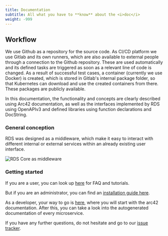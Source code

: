 ```yaml
---
title: Documentation
subtitle: All what you have to **know** about the <i>doc</i>
weight: -999
---
```


## Workflow

We use Github as a repository for the source code. As CI/CD platform we use Gitlab and its own runners, which are also available to external people through a connection to the Github repository.
These are used automatically and its defined tasks are triggered as soon as a relevant line of code is changed. As a result of successful test cases, a container (currently we use Docker) is created, which is stored in Gitlab's internal package folder, so that Kubernetes can download and use the created containers from there. These packages are publicly available.

In this documentation, the functionality and concepts are clearly described using Arc42 documentation, as well as the interfaces implemented by RDS using OpenAPIv3 and defined libraries using function declarations and DocString.

### General conception

RDS was designed as a middleware, which make it easy to interact with different internal or external services within an already existing user interface.

![RDS Core as middleware](/images/rds-overview-middleware.png)

### Getting started

If you are a user, you can look up [here](/doc/manual/faq/) for FAQ and tutorials.

But if you are an administrator, you can find an [installation guide here](/doc/getting-started/k8s/).

As a developer, your way to go is [here](/doc/arc42/indroduction/), where you will start with the arc42 documentation. After this, you can take a look into the autogenerated documentation of every microservice.

If you have any further questions, do not hesitate and go to our [issue tracker](https://github.com/Sciebo-RDS/Sciebo-RDS/issues).
